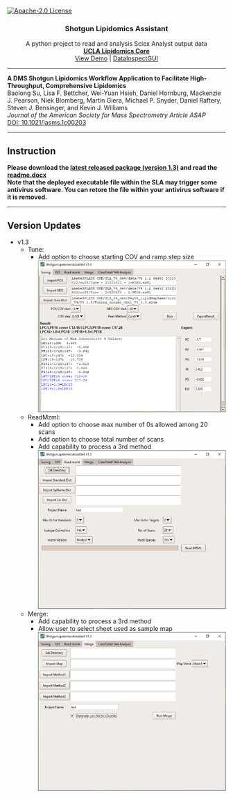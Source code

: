 <!-- PROJECT SHIELDS -->
[![Apache-2.0 License][license-shield]][license-url]


<!-- PROJECT TITLE -->
<p align="center">
 <h3 align="center">Shotgun Lipidomics Assistant</h3>
  <p align="center">
    A python project to read and analysis Sciex Analyst output data
    <br />
    <a href="https://www.uclalipidomics.net/"><strong>UCLA Lipidomics Core</strong></a>
    <br />
    <a href="https://youtu.be/1bBZkzZ6BM0">View Demo</a>
     |
    <a href="https://github.com/syjgino/DataInspectGUI">DataInspectGUI</a>
  </p>
</p>
<hr/>

<!-- Publication -->
**A DMS Shotgun Lipidomics Workflow Application to Facilitate High-Throughput, Comprehensive Lipidomics**<br />Baolong Su, Lisa F. Bettcher, Wei-Yuan Hsieh, Daniel Hornburg, Mackenzie J. Pearson, Niek Blomberg, Martin Giera, Michael P. Snyder, Daniel Raftery, Steven J. Bensinger, and Kevin J. Williams<br />*Journal of the American Society for Mass Spectrometry Article ASAP*<br />[DOI: 10.1021/jasms.1c00203](https://doi.org/10.1021/jasms.1c00203)
<hr/>


<!-- Instruction -->
## Instruction
**Please download the [latest released package (version 1.3)](https://github.com/syjgino/SLA/releases/tag/v1.3_20221016)
and read the [readme.docx](https://github.com/syjgino/SLA/blob/v1.3-keyV4/readme.docx)**<br/>
**Note that the deployed executable file within the SLA may trigger some antivirus software. 
You can retore the file within your antivirus software if it is removed.**
<hr/>


<!-- UPDATES -->
## Version Updates

* v1.3
  * Tune:
	* Add option to choose starting COV and ramp step size
	![tune1](doc/screeshot/v1.3/tune1.PNG)
  * ReadMzml:
  	* Add option to choose max number of 0s allowed among 20 scans
	* Add option to choose total number of scans
	* Add capability to process a 3rd method
	![readmzml](doc/screeshot/v1.3/readmzml.PNG)
  * Merge:
	* Add capability to process a 3rd method
	* Allow user to select sheet used as sample map
	![merge](doc/screeshot/v1.3/merge.PNG)








[license-shield]: https://img.shields.io/badge/License-Apache%202.0-green.svg
[license-url]: LICENSE
